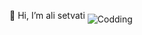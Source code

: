 👋 Hi, I’m ali setvati
 <img align="middle" alt="Codding" src="https://lh3.googleusercontent.com/proxy/H9AOS_x9CoOofT59rEv-iOMG30NreG8lb6SQ5kpHj1EfQPMY4tkSM7avWBhDCrZa5tYWE9lmrAhNvGsnKxj6pH-771pJGtHEvB5-ClHltxZuUOEqi5SAdO96S42hmdm_OP6xwAPWtWrZl4qRz-f1PRu8" data-canonical-src="https://www.gifcen.com/wp-content/uploads/2022/01/meme-gif-3.gif" style="max-width: 100%; display: inline-block;" data-target="animated-image.originalImage">


<!---
ali-setvati/ali-setvati is a ✨ special ✨ repository because its `README.md` (this file) appears on your GitHub profile.
You can click the Preview link to take a look at your changes.
--->
